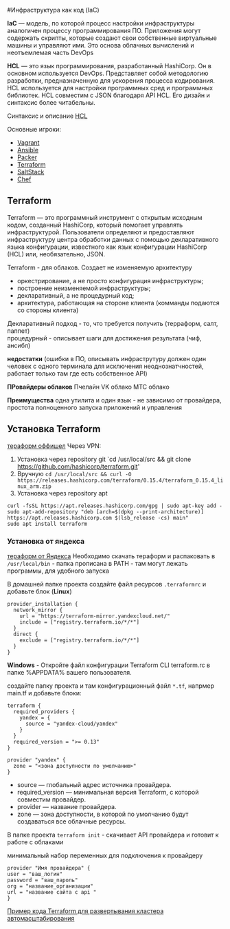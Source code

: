 #Инфраструктура как код (IaC)

**IaC** — модель, по которой процесс настройки инфраструктуры
аналогичен процессу программирования ПО.
Приложения могут содержать скрипты, которые создают свои
собственные виртуальные машины и управляют ими.
Это основа облачных вычислений и неотъемлемая часть DevOps

**HCL** — это язык программирования, разработанный HashiCorp. Он в
основном используется DevOps. Представляет собой
методологию разработки, предназначенную для ускорения
процесса кодирования. HCL используется для настройки
программных сред и программных библиотек.
HCL совместим с JSON благодаря API HCL. Его дизайн и синтаксис
более читабельны.

Синтаксис и описание [HCL](https://www.terraform.io/docs/language/index.html)

Основные игроки:
* [Vagrant](https://www.vagrantup.com/)
* [Ansible](https://www.ansible.com/)
* [Packer](https://www.packer.io/)
* [Terraform](https://www.hashicorp.com/products/terraform)
* [SaltStack](https://saltproject.io/)
* [Chef](https://www.chef.io/products/chef-infra)

## Terraform
Terraform — это программный инструмент с открытым исходным
кодом, созданный HashiCorp, который помогает управлять
инфраструктурой. Пользователи определяют и предоставляют
инфраструктуру центра обработки данных с помощью
декларативного языка конфигурации, известного как язык
конфигурации HashiCorp (HCL) или, необязательно, JSON.

Terraform - для облаков. Создает не изменяемую архитектуру

* оркестрирование, а не просто конфигурация инфраструктуры;
* построение неизменяемой инфраструктуры;
* декларативный, а не процедурный код;
* архитектура, работающая на стороне клиента (комманды подаются со стороны клиента)

Декларативный подход - то, что требуется получить (терраформ, салт, паппет)\
процедурный - описывает шаги для достижения результата (чиф, ансибл)

**недостатки** (ошибки в ПО, описывать инфраструтуру должен один человек с одного терминала для исключения неоднознатчностей, работает только там где есть собственное API)

**ПРовайдеры облаков**
Пчелайн
VK облако
МТС облако

**Преимущества** одна утилита и один язык - не зависимо от провайдера, простота полноценного запуска приложений и управления

## Установка Terraform

[тераформ оффишел](https://www.terraform.io/downloads.html)
Через VPN:
1) Установка через repository git `cd /usr/local/src && git clone https://github.com/hashicorp/terraform.git'
2) Вручную `cd /usr/local/src && curl -O https://releases.hashicorp.com/terraform/0.15.4/terraform_0.15.4_linux_arm.zip`   
4) Установка через repository apt
```
curl -fsSL https://apt.releases.hashicorp.com/gpg | sudo apt-key add -
sudo apt-add-repository "deb [arch=$(dpkg --print-architecture)] https://apt.releases.hashicorp.com $(lsb_release -cs) main"
sudo apt install terraform
```

### Установка от яндекса
[тераформ от Яндекса](https://cloud.yandex.ru/docs/tutorials/infrastructure-management/terraform-quickstart)
Необходимо скачать тераформ и распаковать в `/usr/local/bin` - папка прописана в PATH - там могут лежать программы, для удобного запуска

В домашней папке проекта создайте файл ресурсов `.terraformrc` и добавьте блок (**Linux**)
```HCL
provider_installation {
  network_mirror {
    url = "https://terraform-mirror.yandexcloud.net/"
    include = ["registry.terraform.io/*/*"]
  }
  direct {
    exclude = ["registry.terraform.io/*/*"]
  }
}
```
**Windows** - Откройте файл конфигурации Terraform CLI terraform.rc в папке %APPDATA% вашего пользователя.

создайте папку проекта и там конфигурационный файл `*.tf`, напрмер main.tf и добавьте блоки:
```HCL
terraform {
  required_providers {
    yandex = {
      source = "yandex-cloud/yandex"
    }
  }
  required_version = ">= 0.13"
}

provider "yandex" {
  zone = "<зона доступности по умолчанию>"
}
```
* source — глобальный адрес источника  провайдера.
* required_version — минимальная версия Terraform, с которой совместим провайдер.
* provider — название провайдера.
* zone — зона доступности, в которой по умолчанию будут создаваться все облачные ресурсы.

В папке проекта `terraform init` - скачивает API провайдера и готовит к работе с облаками

минимальный набор переменных для подключения к провайдеру
```
provider "Имя провайдера" {
user = "ваш_логин"
password = "ваш_пароль"
org = "название_организации"
url = "название сайта с api "
}
```

[Пример кода Terraform для развертывания кластера автомасштабирования](https://github.com/wallarm/terraform-example.git)
